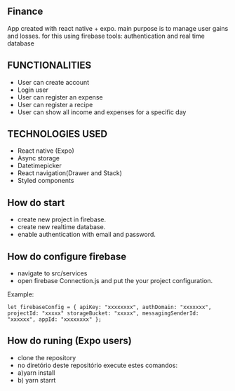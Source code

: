 ## Finance
App created with react native + expo. main purpose is to manage user gains and losses. for this using firebase tools: authentication and real time database

## FUNCTIONALITIES
- User can create account
- Login user
- User can register an expense
- User can register a recipe
- User can show all income and expenses for a specific day

## TECHNOLOGIES USED
- React native (Expo)
- Async storage
- Datetimepicker
- React navigation(Drawer and Stack)
- Styled components


## How do start
- create new project in firebase.
- create new realtime database.
- enable authentication with email and password.



## How do configure firebase
- navigate to src/services
- open firebase Connection.js and put the your project configuration.

Example:

`let firebaseConfig = {
    apiKey: "xxxxxxxx",
    authDomain: "xxxxxxx",
    projectId: "xxxxx"
    storageBucket: "xxxxx",
    messagingSenderId: "xxxxxx",
    appId: "xxxxxxxx"
};
`


## How do runing (Expo users)
- clone the repository
- no diretório deste repositório execute estes comandos:
- a)yarn  install
- b) yarn starrt





